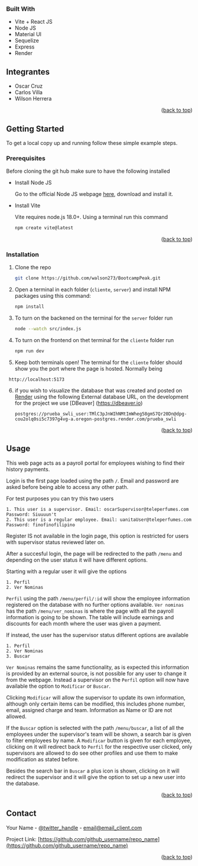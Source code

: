 <a name="readme-top"></a>

### Built With


* Vite + React JS
* Node JS
* Material UI
* Sequelize
* Express
* Render
  


<!-- GETTING STARTED -->

<!-- INTEGRANTES -->
## Integrantes

* Oscar Cruz
* Carlos Villa
* Wilson Herrera	

<p align="right">(<a href="#readme-top">back to top</a>)</p>

## Getting Started

To get a local copy up and running follow these simple example steps.

### Prerequisites

Before cloning the git hub make sure to have the following installed


* Install Node JS

	Go to the official Node JS webpage  [here](https://nodejs.org/en/), download and install it.

  
* Install Vite

  Vite requires node.js 18.0+. Using a terminal run this command
  ```sh
  npm create vite@latest
  ```

	<p align="right">(<a href="#readme-top">back to top</a>)</p>

### Installation

1. Clone the repo
   ```sh
   git clone https://github.com/walson273/BootcampPeak.git
   ```
2. Open a terminal in each folder (`cliente`, `server`)  and install NPM packages using this command:
   ```sh
   npm install
   ```
3. To turn on the backened on the terminal for the `server` folder run
   ```sh
   node --watch src/index.js
   ```
4. To turn on the frontend on thet terminal for the  `cliente` folder run 
   
   ```sh
   npm run dev
   ```
5. Keep both terminals open! The terminal for the `cliente` folder should show you the port where the page is hosted. Normally being
	
  ```
   http://localhost:5173
  ```
	   
6. if you wish to visualize the database that was created and posted on [Render](https://render.com) using the following External database URL, on the development for the project we use [DBeaver] (https://dbeaver.io)

   ```
   postgres://prueba_swli_user:TMlC3pJnWIhNMtImWheg58gmS7Qr20Dn@dpg-cou2olq0si5c7397g4vg-a.oregon-postgres.render.com/prueba_swli
   ```

   
   
<p align="right">(<a href="#readme-top">back to top</a>)</p>



<!-- USAGE EXAMPLES -->
## Usage

This web page acts as a payroll portal for employees wishing to find their history payments.

Login is the first page loaded using the path `/`. Email and password are asked before being able to access any other path.

For test purposes you can try this two users

	1. This user is a supervisor. Email: oscarSupervisor@teleperfumes.com Password: Siuuuun't
 	2. This user is a regular employee. Email: uanitaUser@teleperfumes.com Password: finofinofilipino 

Register IS not available in the login page, this option is restricted for users with supervisor status reviewed later on.

After a succesful login, the page will be redirected to the path `/menu` and depending on the user status it will have different options.

Starting with a regular user it will give the options
 
 	1. Perfil
  	2. Ver Nominas

`Perfil` using the path `/menu/perfil/:id` will show the employee information registered on the database with no further options available. 
`Ver nominas` has the path `/menu/ver_nominas` is where the page with all the payroll information is going to be shown. The table will include earnings and discounts for each month where the user was given a payment.

If instead, the user has the supervisor status different options are available

 	1. Perfil
  	2. Ver Nominas
   	3. Buscar

`Ver Nominas` remains the same functionality, as is expected this information is provided by an external source, is not possible for any user to change it from the webpage.
Instead a supervisor on the `Perfil` option will now have available the option to `Modificar` or `Buscar`.

Clicking `Modificar` will allow the supervisor to update its own information, although only certain items can be modified, this includes phone number, email, assigned charge and team. Information as Name or ID are not allowed.

If the `Buscar` option is selected with the path `/menu/buscar`, a list of all the employees under the supervisor's team will be shown, a search bar is given to filter employees by name. A `Modificar` button is given for each employee, clicking on it will redirect back to `Perfil` for the respective user clicked, only supervisors are allowed to do see other profiles and use them to make modification as stated before.

Besides the search bar in `Buscar` a plus icon is shown, clicking on it will redirect the supervisor and it will give the option to set up a new user into the database.



<p align="right">(<a href="#readme-top">back to top</a>)</p>





<!-- CONTACT -->
## Contact

Your Name - [@twitter_handle](https://twitter.com/twitter_handle) - email@email_client.com

Project Link: [https://github.com/github_username/repo_name](https://github.com/github_username/repo_name)

<p align="right">(<a href="#readme-top">back to top</a>)</p>







                                     

